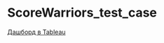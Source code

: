 # ScoreWarriors_test_case
[Дашборд в Tableau](https://public.tableau.com/shared/S63K2Z54D?:display_count=n&:origin=viz_share_link)
